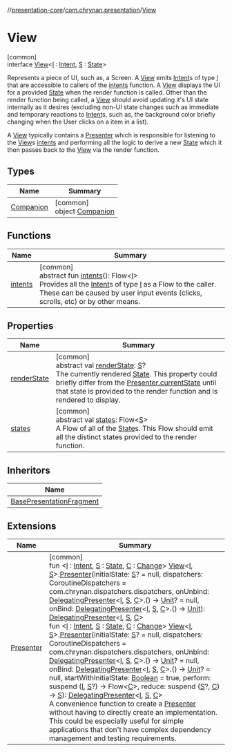 //[presentation-core](../../../index.md)/[com.chrynan.presentation](../index.md)/[View](index.md)

# View

[common]\
interface [View](index.md)&lt;[I](index.md) : [Intent](../-intent/index.md), [S](index.md) : [State](../-state/index.md)&gt;

Represents a piece of UI, such as, a Screen. A [View](index.md) emits [Intent](../-intent/index.md)s of type [I](index.md) that are accessible to callers of the [intents](intents.md) function. A [View](index.md) displays the UI for a provided [State](../-state/index.md) when the render function is called. Other than the render function being called, a [View](index.md) should avoid updating it's UI state internally as it desires (excluding non-UI state changes such as immediate and temporary reactions to [Intent](../-intent/index.md)s, such as, the background color briefly changing when the User clicks on a item in a list).

A [View](index.md) typically contains a [Presenter](../-presenter/index.md) which is responsible for listening to the [View](index.md)s [intents](intents.md) and performing all the logic to derive a new [State](../-state/index.md) which it then passes back to the [View](index.md) via the render function.

## Types

| Name | Summary |
|---|---|
| [Companion](-companion/index.md) | [common]<br>object [Companion](-companion/index.md) |

## Functions

| Name | Summary |
|---|---|
| [intents](intents.md) | [common]<br>abstract fun [intents](intents.md)(): Flow&lt;[I](index.md)&gt;<br>Provides all the [Intent](../-intent/index.md)s of type [I](index.md) as a Flow to the caller. These can be caused by user input events (clicks, scrolls, etc) or by other means. |

## Properties

| Name | Summary |
|---|---|
| [renderState](render-state.md) | [common]<br>abstract val [renderState](render-state.md): [S](index.md)?<br>The currently rendered [State](../-state/index.md). This property could briefly differ from the [Presenter.currentState](../-presenter/current-state.md) until that state is provided to the render function and is rendered to display. |
| [states](states.md) | [common]<br>abstract val [states](states.md): Flow&lt;[S](index.md)&gt;<br>A Flow of all of the [State](../-state/index.md)s. This Flow should emit all the distinct states provided to the render function. |

## Inheritors

| Name |
|---|
| [BasePresentationFragment](../-base-presentation-fragment/index.md) |

## Extensions

| Name | Summary |
|---|---|
| [Presenter](../-presenter.md) | [common]<br>fun &lt;[I](../-presenter.md) : [Intent](../-intent/index.md), [S](../-presenter.md) : [State](../-state/index.md), [C](../-presenter.md) : [Change](../-change/index.md)&gt; [View](index.md)&lt;[I](../-presenter.md), [S](../-presenter.md)&gt;.[Presenter](../-presenter.md)(initialState: [S](../-presenter.md)? = null, dispatchers: CoroutineDispatchers = com.chrynan.dispatchers.dispatchers, onUnbind: [DelegatingPresenter](../-delegating-presenter/index.md)&lt;[I](../-presenter.md), [S](../-presenter.md), [C](../-presenter.md)&gt;.() -&gt; [Unit](https://kotlinlang.org/api/latest/jvm/stdlib/kotlin/-unit/index.html)? = null, onBind: [DelegatingPresenter](../-delegating-presenter/index.md)&lt;[I](../-presenter.md), [S](../-presenter.md), [C](../-presenter.md)&gt;.() -&gt; [Unit](https://kotlinlang.org/api/latest/jvm/stdlib/kotlin/-unit/index.html)): [DelegatingPresenter](../-delegating-presenter/index.md)&lt;[I](../-presenter.md), [S](../-presenter.md), [C](../-presenter.md)&gt;<br>fun &lt;[I](../-presenter.md) : [Intent](../-intent/index.md), [S](../-presenter.md) : [State](../-state/index.md), [C](../-presenter.md) : [Change](../-change/index.md)&gt; [View](index.md)&lt;[I](../-presenter.md), [S](../-presenter.md)&gt;.[Presenter](../-presenter.md)(initialState: [S](../-presenter.md)? = null, dispatchers: CoroutineDispatchers = com.chrynan.dispatchers.dispatchers, onUnbind: [DelegatingPresenter](../-delegating-presenter/index.md)&lt;[I](../-presenter.md), [S](../-presenter.md), [C](../-presenter.md)&gt;.() -&gt; [Unit](https://kotlinlang.org/api/latest/jvm/stdlib/kotlin/-unit/index.html)? = null, onBind: [DelegatingPresenter](../-delegating-presenter/index.md)&lt;[I](../-presenter.md), [S](../-presenter.md), [C](../-presenter.md)&gt;.() -&gt; [Unit](https://kotlinlang.org/api/latest/jvm/stdlib/kotlin/-unit/index.html)? = null, startWithInitialState: [Boolean](https://kotlinlang.org/api/latest/jvm/stdlib/kotlin/-boolean/index.html) = true, perform: suspend ([I](../-presenter.md), [S](../-presenter.md)?) -&gt; Flow&lt;[C](../-presenter.md)&gt;, reduce: suspend ([S](../-presenter.md)?, [C](../-presenter.md)) -&gt; [S](../-presenter.md)): [DelegatingPresenter](../-delegating-presenter/index.md)&lt;[I](../-presenter.md), [S](../-presenter.md), [C](../-presenter.md)&gt;<br>A convenience function to create a [Presenter](../-presenter/index.md) without having to directly create an implementation. This could be especially useful for simple applications that don't have complex dependency management and testing requirements. |
